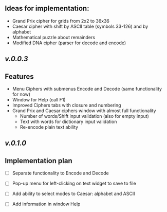 ## Ideas for implementation:
- Grand Prix cipher for grids from 2x2 to 36x36
- Caesar cipher with shift by ASCII table (symbols 33-126) and by alphabet
- Mathematical puzzle about remainders
- Modified DNA cipher (parser for decode and encode)

## _v.0.0.3_
## Features

- Menu Ciphers with submenus Encode and Decode (same functionality for now)
- Window for Help (call F1)
- Improved Ciphers tabs with closure and numbering
- Grand Prix and Caesar ciphers window with almost full functionality
  - Number of words/Shift input validation (also for empty input)
  - Text with words for dictionary input validation
  - Re-encode plain text ability

## _v.0.1.0_
## Implementation plan

* [ ] Separate functionality to Encode and Decode
* [ ] Pop-up menu for left-clicking on text widget to save to file
* [ ] Add ability to select modes to Caesar: alphabet and ASCII
* [ ] Add information in window Help


